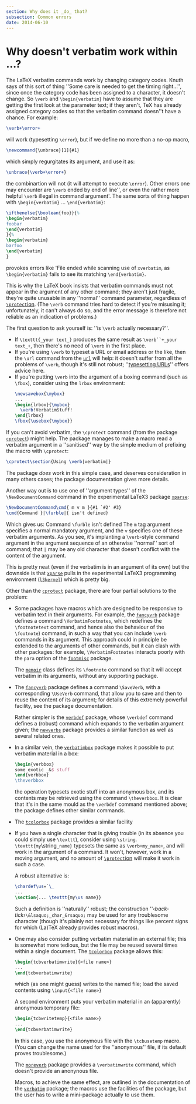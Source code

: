 ```yaml
---
section: Why does it _do_ that?
subsection: Common errors
date: 2014-06-10
---
```

# Why doesn't verbatim work within &hellip;?

The LaTeX verbatim commands work by changing category codes.  Knuth
says of this sort of thing ''Some care is needed to get the timing
right&hellip;'', since once the category code has been assigned to a
character, it doesn't change.  So `\verb` and
`\begin{verbatim}` have to assume that they are getting the
first look at the parameter text; if they aren't, TeX has already
assigned category codes so that the verbatim command doesn''t have a
chance.  For example:
```latex
\verb+\error+
```
will work (typesetting `\error`), but if we define no more than a
no-op macro,
```latex
\newcommand{\unbrace}[1]{#1}
```
which simply regurgitates its argument, and use it as:
```latex
\unbrace{\verb+\error+}
```
the combinartion will not (it will attempt to execute `\error`).
Other errors one
may encounter are `\verb` ended by end of line'', or even the
rather more helpful `\verb` illegal in command argument'.  The
same sorts of thing happen with `\begin{verbatim}` &hellip;
`\end{verbatim}`:
<!-- {% raw %} -->
```latex
\ifthenelse{\boolean{foo}}{%
\begin{verbatim}
foobar
\end{verbatim}
}{%
\begin{verbatim}
barfoo
\end{verbatim}
}
```
<!-- {% endraw %} -->
provokes errors like 'File ended while scanning use of
`xverbatim`, as `\begin{verbatim}` fails to see its
matching `\end{verbatim}`.

This is why the LaTeX book insists that verbatim
commands must not appear in the argument of any other command; they
aren't just fragile, they're quite unusable in any ''normal'' command
parameter, 
regardless of [`\protect`ion](FAQ-protect.md).  (The `\verb`
command tries hard to detect if you're misusing it; unfortunately, it
can't always do so, and the error message is therefore not reliable as an
indication of problems.)

The first question to ask yourself is: ''is `\verb` actually
necessary?''.
  

-  If `\texttt{_your text_}` produces the same result
    as `\verb``+_your text_+`, then there's no need of
    `\verb` in the first place.
-  If you're using `\verb` to typeset a URL or email
    address or the like, then the `\url` command from the
    [`url`](https://ctan.org/pkg/url) will help: it doesn't suffer from all the problems of
    `\verb`, though it's still not robust; 
    ''[typesetting URLs](FAQ-setURL.md)'' offers advice here.
-  If you're putting `\verb` into the argument of a boxing
    command (such as `\fbox`), consider using the `lrbox`
    environment:
    ```latex
    \newsavebox{\mybox}
    ...
    \begin{lrbox}{\mybox}
      \verb!VerbatimStuff!
    \end{lrbox}
    \fbox{\usebox{\mybox}}
    ```

If you can't avoid verbatim, the `\cprotect` command (from the
package [`cprotect`](https://ctan.org/pkg/cprotect)) might help.  The package manages to make a
macro read a verbatim argument in a ''sanitised'' way by the simple
medium of prefixing the macro with `\cprotect`:
```latex
\cprotect\section{Using \verb|verbatim|}
```
The package _does_ work in this simple case, and deserves
consideration in many others cases; the package documentation gives
more details.

Another way out is to use one of ''argument types'' of the
`\NewDocumentCommand` command in the experimental LaTeX3 package
[`xparse`](https://ctan.org/pkg/xparse):
```latex
\NewDocumentCommand\cmd{ m v m }{#1 `#2' #3}
\cmd{Command }|\furble|{ isn't defined}
```
Which gives us:
  Command `\furble` isn't defined
The `m` tag argument specifies a normal mandatory argument,
and the `v` specifies one of these verbatim arguments.
As you see, it's implanting a `\verb`-style command argument in the
argument sequence of an otherwise ''normal'' sort of command; that
  `|` 
may be any old character that doesn't
conflict with the content of the argument.

This is pretty neat (even if the verbatim is in an argument of its
own) but the downside is that [`xparse`](https://ctan.org/pkg/xparse) pulls in
the experimental LaTeX3 programming environment
([`l3kernel`](https://ctan.org/pkg/l3kernel)) which is pretty big.

Other than the [`cprotect`](https://ctan.org/pkg/cprotect) package, there are four partial
solutions to the problem:
  

-  Some packages have macros which are designed to be responsive
    to verbatim text in their arguments.  For example,
    the [`fancyvrb`](https://ctan.org/pkg/fancyvrb) package defines a command
    `\VerbatimFootnotes`, which redefines the `\footnotetext`
    command, and hence also the behaviour of the `\footnote`)
    command, in such a way that you can include `\verb` commands in
    its argument.  This approach could in principle be extended to the
    arguments of other commands, but it can clash with other packages:
    for example, `\VerbatimFootnotes` interacts poorly with the
    `para` option of the [`footmisc`](https://ctan.org/pkg/footmisc) package.
  

    The [`memoir`](https://ctan.org/pkg/memoir) class defines its `\footnote` command so that
    it will accept verbatim in its arguments, without any supporting package.
-  The [`fancyvrb`](https://ctan.org/pkg/fancyvrb) package defines a command `\SaveVerb`,
    with a corresponding `\UseVerb` command, that allow you to save
    and then to reuse the content of its argument; for details of this
    extremely powerful facility, see the package documentation.
  

    Rather simpler is the [`verbdef`](https://ctan.org/pkg/verbdef) package, whose `\verbdef`
    command defines a (robust) command which expands to the verbatim
    argument given; the [`newverbs`](https://ctan.org/pkg/newverbs) package provides a similar
    function as well as several related ones.
-  In a similar vein, the [`verbatimbox`](https://ctan.org/pkg/verbatimbox) package makes it
    possible to put verbatim material in a box:
    ```latex
    \begin{verbbox}
    some exotic _&$ stuff
    \end{verbbox}
    \theverbbox
    ```
    the operation typesets exotic stuff into an anonymous box, and its
    contents may be retrieved using the command `\theverbbox`.  It is
    clear that it's in the same mould as the `\verbdef` command
    mentioned above; the package defines other similar commands.
-  The [`tcolorbox`](https://ctan.org/pkg/tcolorbox) package provides a similar facility
-  If you have a single character that is giving trouble (in
    its absence you could simply use `\texttt`), consider using
    `\string`.  `\texttt{my`\string`_name}`
    typesets the same as 
    `\verb+my_name+`, and will work in the argument of a command.  It
    won't, however, work in a moving argument, and no amount of
    [`\protect`ion](FAQ-protect.md) will make it work in
    such a case.
  

    A robust alternative is:
    ```latex
    \chardef\us=`\_
    ...
    \section{... \texttt{my\us name}}
    ```
    Such a definition is ''naturally'' robust; the construction
    ''&lsaquo;_back-tick_&rsaquo;`\&lsaquo;_char_&rsaquo;` may be used for any
    troublesome character (though it's plainly not necessary for things
    like percent signs for which (La)TeX already provides
    robust macros).
  

-  One may also consider putting verbatim material in an external
    file; this is somewhat more tedious, but the file may be reused
    several times within a single document.  The [`tcolorbox`](https://ctan.org/pkg/tcolorbox)
    package allows this:
    ```latex
    \begin{tcbverbatimwrite}{<file name>}
    ...
    \end{tcbverbatimwrite}
    ```
    which (as one might guess) writes to the named file; load the saved
    contents using `\input{<file name>}`
  

    A second environment puts your verbatim material in an (apparently)
    anonymous temporary file:
    ```latex
    \begin{tcbwritetemp}{<file name>}
    ...
    \end{tcbverbatimwrite}
    ```
    In this case, you use the anonymous file with the `\tcbusetemp`
    macro.  (You can change the name used for the ''anonymous'' file, if
    its default proves troublesome.)
  

    The [`moreverb`](https://ctan.org/pkg/moreverb) package provides a `\verbatimwrite`
    command, which doesn't provide an anonynous file.
  

    Macros, to achieve the same effect, are outlined in the
    documentation of the [`verbatim`](https://ctan.org/pkg/verbatim) package; the macros use the
    facilities of the package, but the user has to write a mini-package
    actually to use them.

